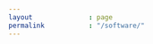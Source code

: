 ```yaml
---
layout              : page
permalink           : "/software/"
---
```


<!-- https://github.com/lepture/github-cards -->

<div class="row">
<div class="columns small-12" style="text-align:center">
<div class="github-card" data-github="allardlab" data-width="300" data-height="151" data-theme="default"></div>
<!-- REPOS -->
<div class="github-card" data-github="allardlab/LibsmolWE" data-width="300" data-height="" data-theme="default"></div>
<br>
<div class="github-card" data-github="allardlab/ForminKineticModel" data-width="300" data-height="151" data-theme="default"></div>
<br>
<div class="github-card" data-github="allardlab/WavingCrawling" data-width="300" data-height="151" data-theme="default"></div>
<br>
<div class="github-card" data-github="allardlab/EntropicMultisiteIntegrative" data-width="300" data-height="151" data-theme="default"></div>
<br>
<div class="github-card" data-github="allardlab/Motor-Cargo-Simulator" data-width="300" data-height="151" data-theme="default"></div>
<br>
<div class="github-card" data-github="allardlab/IntrinsicDisorderTCRModel" data-width="300" data-height="151" data-theme="default"></div>
</div>
</div>

<script src="//cdn.jsdelivr.net/github-cards/latest/widget.js"></script>

